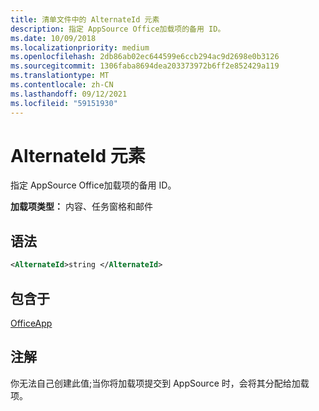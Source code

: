 ```yaml
---
title: 清单文件中的 AlternateId 元素
description: 指定 AppSource Office加载项的备用 ID。
ms.date: 10/09/2018
ms.localizationpriority: medium
ms.openlocfilehash: 2db86ab02ec644599e6ccb294ac9d2698e0b3126
ms.sourcegitcommit: 1306faba8694dea203373972b6ff2e852429a119
ms.translationtype: MT
ms.contentlocale: zh-CN
ms.lasthandoff: 09/12/2021
ms.locfileid: "59151930"
---
```

# <a name="alternateid-element"></a>AlternateId 元素

指定 AppSource Office加载项的备用 ID。

**加载项类型：** 内容、任务窗格和邮件

## <a name="syntax"></a>语法

```XML
<AlternateId>string </AlternateId>
```

## <a name="contained-in"></a>包含于

[OfficeApp](officeapp.md)

## <a name="remarks"></a>注解

你无法自己创建此值;当你将加载项提交到 AppSource 时，会将其分配给加载项。

